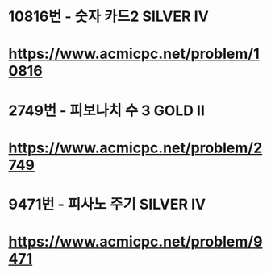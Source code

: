 # 10816번 - 숫자 카드2 SILVER IV
# https://www.acmicpc.net/problem/10816

# 2749번 - 피보나치 수 3 GOLD II
# https://www.acmicpc.net/problem/2749

# 9471번 - 피사노 주기 SILVER IV
# https://www.acmicpc.net/problem/9471